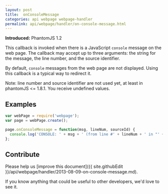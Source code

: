 ```yaml
---
layout: post
title:  onConsoleMessage
categories: api webpage webpage-handler
permalink: api/webpage/handler/on-console-message.html
---
```


**Introduced:** PhantomJS 1.2

This callback is invoked when there is a JavaScript `console` message on the web page. The callback may accept up to three arguments: the string for the message, the line number, and the source identifier.

By default, `console` messages from the web page are not displayed. Using this callback is a typical way to redirect it.

Note: line number and source identifier are not used yet, at least in phantomJS <= 1.8.1. You receive undefined values.

## Examples

```javascript
var webPage = require('webpage');
var page = webPage.create();

page.onConsoleMessage = function(msg, lineNum, sourceId) {
  console.log('CONSOLE: ' + msg + ' (from line #' + lineNum + ' in "' + sourceId + '")');
};
```

## Contribute

Please help us [improve this document]({{ site.githubEdit }}/api/webpage/handler/2013-08-09-on-console-message.md).

If you know anything that could be useful to other developers, we'd love to see it.



